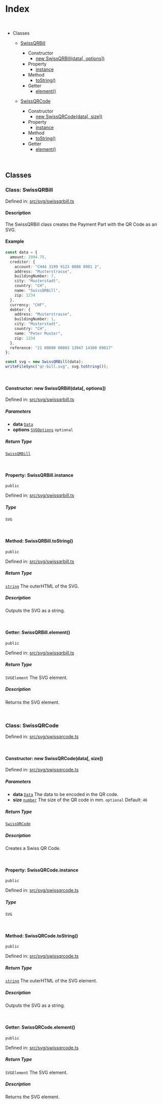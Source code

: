   
# Index
  
<br/>
  
- Classes
  
  - [SwissQRBill](#class-swissqrbill)
  
    - Constructor
      - [new SwissQRBill(data\[, options\])](#constructor-new-swissqrbilldata-options)
    - Property
      - [instance](#property-swissqrbillinstance)
    - Method
      - [toString()](#method-swissqrbilltostring)
    - Getter
      - [element()](#getter-swissqrbillelement)
  
  - [SwissQRCode](#class-swissqrcode)
  
    - Constructor
      - [new SwissQRCode(data\[, size\])](#constructor-new-swissqrcodedata-size)
    - Property
      - [instance](#property-swissqrcodeinstance)
    - Method
      - [toString()](#method-swissqrcodetostring)
    - Getter
      - [element()](#getter-swissqrcodeelement)
  
<br/>
  
## Classes
  
### Class: SwissQRBill
  
Defined in: [src/svg/swissqrbill.ts](../../src/svg/swissqrbill.ts#L43C0)  
  
#### Description
  
The SwissQRBill class creates the Payment Part with the QR Code as an SVG.  
  
#### Example
  
```ts
const data = {
  amount: 1994.75,
  creditor: {
    account: "CH44 3199 9123 0008 8901 2",
    address: "Musterstrasse",
    buildingNumber: 7,
    city: "Musterstadt",
    country: "CH",
    name: "SwissQRBill",
    zip: 1234
  },
  currency: "CHF",
  debtor: {
    address: "Musterstrasse",
    buildingNumber: 1,
    city: "Musterstadt",
    country: "CH",
    name: "Peter Muster",
    zip: 1234
  },
  reference: "21 00000 00003 13947 14300 09017"
};

const svg = new SwissQRBill(data);
writeFileSync("qr-bill.svg", svg.toString());
```  
  
<br/>
  
#### Constructor: new SwissQRBill(data\[, options\])
  
Defined in: [src/svg/swissqrbill.ts](../../src/svg/swissqrbill.ts#L54C2)  
  
##### Parameters
  
- **data** [`Data`](./types.md#interface-data)  
- **options** [`SVGOptions`](./types.md#interface-svgoptions) `optional`  
  
##### Return Type
  
[`SwissQRBill`](#class-swissqrbill)  
  
<br/>
  
#### Property: SwissQRBill.instance
  
`public`  
  
Defined in: [src/svg/swissqrbill.ts](../../src/svg/swissqrbill.ts#L45C2)  
  
##### Type
  
`SVG`  
  
<br/>
  
#### Method: SwissQRBill.toString()
  
`public`  
  
Defined in: [src/svg/swissqrbill.ts](../../src/svg/swissqrbill.ts#L84C2)  
  
##### Return Type
  
[`string`](https://developer.mozilla.org/en-US/docs/Web/JavaScript/Reference/Global_Objects/String) The outerHTML of the SVG.  
  
##### Description
  
Outputs the SVG as a string.  
  
<br/>
  
#### Getter: SwissQRBill.element()
  
`public`  
  
Defined in: [src/svg/swissqrbill.ts](../../src/svg/swissqrbill.ts#L93C2)  
  
##### Return Type
  
`SVGElement` The SVG element.  
  
##### Description
  
Returns the SVG element.  
  
<br/>
  
### Class: SwissQRCode
  
Defined in: [src/svg/swissqrcode.ts](../../src/svg/swissqrcode.ts#L8C0)  
  
<br/>
  
#### Constructor: new SwissQRCode(data\[, size\])
  
Defined in: [src/svg/swissqrcode.ts](../../src/svg/swissqrcode.ts#L17C2)  
  
##### Parameters
  
- **data** [`Data`](./types.md#interface-data) The data to be encoded in the QR code.  
- **size** [`number`](https://developer.mozilla.org/en-US/docs/Web/JavaScript/Reference/Global_Objects/Number) The size of the QR code in mm. `optional` Default: `46`  
  
##### Return Type
  
[`SwissQRCode`](#class-swissqrcode)  
  
##### Description
  
Creates a Swiss QR Code.  
  
<br/>
  
#### Property: SwissQRCode.instance
  
`public`  
  
Defined in: [src/svg/swissqrcode.ts](../../src/svg/swissqrcode.ts#L10C2)  
  
##### Type
  
`SVG`  
  
<br/>
  
#### Method: SwissQRCode.toString()
  
`public`  
  
Defined in: [src/svg/swissqrcode.ts](../../src/svg/swissqrcode.ts#L53C2)  
  
##### Return Type
  
[`string`](https://developer.mozilla.org/en-US/docs/Web/JavaScript/Reference/Global_Objects/String) The outerHTML of the SVG element.  
  
##### Description
  
Outputs the SVG as a string.  
  
<br/>
  
#### Getter: SwissQRCode.element()
  
`public`  
  
Defined in: [src/svg/swissqrcode.ts](../../src/svg/swissqrcode.ts#L62C2)  
  
##### Return Type
  
`SVGElement` The SVG element.  
  
##### Description
  
Returns the SVG element.  
